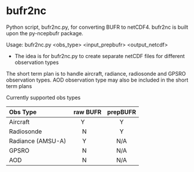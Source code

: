 # bufr2nc

Python script, bufr2nc.py, for converting BUFR to netCDF4. bufr2nc is built upon the py-ncepbufr package.

Usage: bufr2nc.py <obs_type> <input_prepbufr> <output_netcdf>
  * The idea is for bufr2nc.py to create separate netCDF files for different observation types

The short term plan is to handle aircraft, radiance, radiosonde and GPSRO observation types.
AOD observation type may also be included in the short term plans

Currently supported obs types

| Obs Type           | raw BUFR | prepBUFR |
|:-------------------|:--------:|:--------:|
| Aircraft           | Y        | Y        |
| Radiosonde         | N        | Y        |
| Radiance (AMSU-A)  | Y        | N/A      |
| GPSRO              | N        | N/A      |
| AOD                | N        | N/A      |
